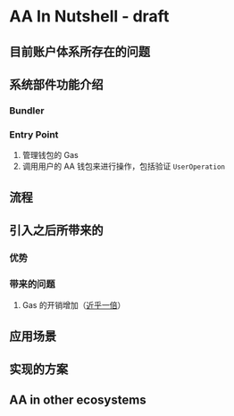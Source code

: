 # AA In Nutshell - draft

## 目前账户体系所存在的问题

## 系统部件功能介绍

### Bundler

### Entry Point
1. 管理钱包的 Gas
2. 调用用户的 AA 钱包来进行操作，包括验证 `UserOperation`

## 流程



## 引入之后所带来的

### 优势

### 带来的问题
1. Gas 的开销增加（[近乎一倍](https://notes.ethereum.org/@vbuterin/account_abstraction_roadmap#Reducing-gas-costs)）


## 应用场景

## 实现的方案

## AA in other ecosystems
